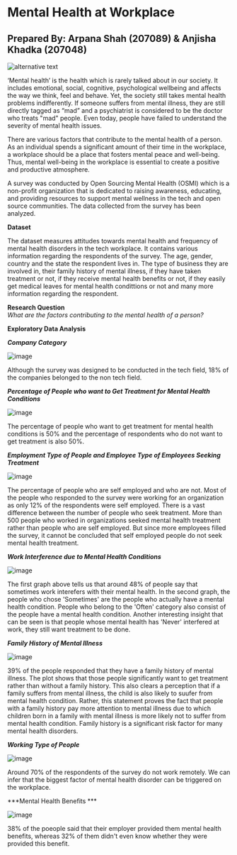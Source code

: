 # Mental Health at Workplace
## Prepared By: Arpana Shah (207089) & Anjisha Khadka (207048)

![alternative text](https://cdn.pixabay.com/photo/2022/10/18/11/02/mood-7529905_1280.png)

‘Mental health’ is the health which is rarely talked about in our society. It includes emotional, social, cognitive, psychological wellbeing and affects the way we think, feel and behave. Yet, the society still takes mental health problems indifferently. If someone suffers from mental illness, they are still directly tagged as “mad” and a psychiatrist is considered to be the doctor who treats "mad" people. Even today, people have failed to understand the severity of mental health issues. 

There are various factors that contribute to the mental health of a person. As an individual spends a significant amount of their time in the workplace, a workplace should be a place that fosters mental peace and well-being. Thus, mental well-being in the workplace is essential to create a positive and productive atmosphere.

A survey was conducted by Open Sourcing Mental Health (OSMI) which is a non-profit organization that is dedicated to raising awareness, educating, and providing resources to support mental wellness in the tech and open source communities. The data collected from the survey has been analyzed. 

**Dataset**

The dataset measures attitudes towards mental health and frequency of mental health disorders in the tech workplace. It contains various information regarding the respondents of the survey. The age, gender, country and the state the respondent lives in. The type of business they are involved in, their family history of mental illness, if they have taken treatment or not, if they receive mental health benefits or not, if they easily get medical leaves for mental health condittions or not and many more information regarding the respondent. 

**Research Question**
<br>
*What are the factors contributing to the mental health of a person?*

**Exploratory Data Analysis**

***Company Category***

![image](https://github.com/Arpanaaa/Arpana.github.io/assets/159395386/a521f5fb-fbb3-420f-be87-d1a61d48878d)

Although the survey was designed to be conducted in the tech field, 18% of the companies belonged to the non tech field. 

***Percentage of People who want to Get Treatment for Mental Health Conditions***

![image](https://github.com/Arpanaaa/Arpana.github.io/assets/159395386/6eeab6d7-d380-4eb9-bd6b-85efe52babd5)

The percentage of people who want to get treatment for mental health conditions is 50% and the percentage of respondents who do not want to get treatment is also 50%. 

***Employment Type of People and Employee Type of Employees Seeking Treatment***

![image](https://github.com/Arpanaaa/Arpana.github.io/assets/159395386/5498cd22-4e79-4a28-b41c-0b0945fc9b30)

The percentage of people who are self employed and who are not. Most of the people who responded to the survey were working for an organization as only 12% of the respondents were self employed. There is a vast difference between the number of people who seek treatment. More than 500 people who worked in organizations seeked mental health treatment rather than people who are self employed. But since more employees filled the survey, it cannot be concluded that self employed people do not seek mental health treatment. 

***Work Interference due to Mental Health Conditions***

![image](https://github.com/Arpanaaa/Arpana.github.io/assets/159395386/880d99ee-8677-4d82-9dbb-4abe830bc8b7)

The first graph above tells us that around 48% of people say that sometimes work interefers with their mental health. In the second graph, the people who chose 'Sometimes' are the people who actually have a mental health condition. People who belong to the 'Often' category also consist of the people have a mental health condition. Another interesting insight that can be seen is that people whose mental health has 'Never' interfered at work, they still want treatment to be done. 

***Family History of Mental Illness***

![image](https://github.com/Arpanaaa/Arpana.github.io/assets/159395386/9b1af5f5-0fc7-4de2-9bd3-04f247fb0f11)

39% of the people responded that they have a family history of mental illness. The plot shows that those people significantly want to get treatment rather than without a family history. This also clears a perception that if a family suffers from mental illness, the child is also likely to suufer from mental health condition. Rather, this statement proves the fact that people with a family history pay more attention to mental illness due to which children born in a family with mental illness is more likely not to suffer from mental health condition. Family history is a significant risk factor for many mental health disorders.

***Working Type of People***

![image](https://github.com/Arpanaaa/Arpana.github.io/assets/159395386/e1fe42c4-211f-46cb-ab73-11de5969812e)

Around 70% of the respondents of the survey do not work remotely. We can infer that the biggest factor of mental health disorder can be triggered on the workplace. 

***Mental Health Benefits ***

![image](https://github.com/Arpanaaa/Arpana.github.io/assets/159395386/33a633f4-5477-4449-8b3b-552641bd519d)

38% of the poeople said that their employer provided them mental health benefits, whereas 32% of them didn't even know whether they were provided this benefit.





















